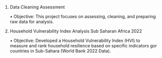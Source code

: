 1. Data Cleaning Assessment

	•	Objective:
This project focuses on assessing, cleaning, and preparing raw data for analysis.

2. Household Vulnerability Index Analysis Sub Saharan Africa 2022

	•	Objective:
Developed a Household Vulnerability Index (HVI) to measure and rank household resilience based on specific indicators gor countries in Sub-Sahara (World Bank 2022 Data).
